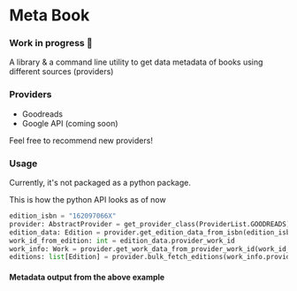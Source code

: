 # Meta Book
### Work in progress 🚧

A library & a command line utility to get data metadata
of books using different sources (providers)

### Providers

- Goodreads
- Google API (coming soon)

Feel free to recommend new providers!

### Usage

Currently, it's not packaged as a python package.

This is how the python API looks as of now

```python
edition_isbn = "162097066X"
provider: AbstractProvider = get_provider_class(ProviderList.GOODREADS)
edition_data: Edition = provider.get_edition_data_from_isbn(edition_isbn)
work_id_from_edition: int = edition_data.provider_work_id
work_info: Work = provider.get_work_data_from_provider_work_id(work_id_from_edition)
editions: list[Edition] = provider.bulk_fetch_editions(work_info.provider_edition_ids)
```

#### Metadata output from the above example

<script src="https://gist.github.com/BharatKalluri/5de1c760ec8c5f5bbfecda6c0117f3cd.js"></script>